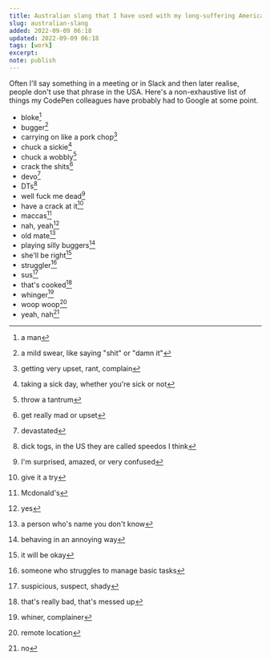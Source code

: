 ```yaml
---
title: Australian slang that I have used with my long-suffering American colleagues
slug: australian-slang
added: 2022-09-09 06:18
updated: 2022-09-09 06:18
tags: [work]
excerpt:
note: publish
---
```


Often I'll say something in a meeting or in Slack and then later realise, people don't use that phrase in the USA. Here's a non-exhaustive list of things my CodePen colleagues have probably had to Google at some point.

- bloke[^1]
- bugger[^2]
- carrying on like a pork chop[^3]
- chuck a sickie[^4]
- chuck a wobbly[^5]
- crack the shits[^6]
- devo[^7]
- DTs[^8]
- well fuck me dead[^9]
- have a crack at it[^10]
- maccas[^11]
- nah, yeah[^12]
- old mate[^13]
- playing silly buggers[^14]
- she'll be right[^15]
- struggler[^16]
- sus[^17]
- that's cooked[^18]
- whinger[^19]
- woop woop[^20]
- yeah, nah[^21]

[^1]: a man
[^2]: a mild swear, like saying "shit" or "damn it"
[^3]: getting very upset, rant, complain
[^4]: taking a sick day, whether you're sick or not
[^5]: throw a tantrum
[^6]: get really mad or upset
[^7]: devastated
[^8]: dick togs, in the US they are called speedos I think
[^9]: I'm surprised, amazed, or very confused
[^10]: give it a try
[^11]: Mcdonald's
[^12]: yes
[^13]: a person who's name you don't know
[^14]: behaving in an annoying way
[^15]: it will be okay
[^16]: someone who struggles to manage basic tasks
[^17]: suspicious, suspect, shady
[^18]: that's really bad, that's messed up
[^19]: whiner, complainer
[^20]: remote location
[^21]: no